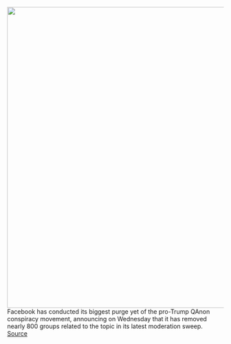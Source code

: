 <img src='https://cdn.vox-cdn.com/thumbor/3RPcQfNXOW6FiXuLA1-AC2Vd0Kk=/0x0:2040x1360/1200x800/filters:focal(857x517:1183x843)/cdn.vox-cdn.com/uploads/chorus_image/image/67228658/acastro_180806_1777_facebook_0001.0.jpg' width='700px' /><br/>
Facebook has conducted its biggest purge yet of the pro-Trump QAnon conspiracy movement, announcing on Wednesday that it has removed nearly 800 groups related to the topic in its latest moderation sweep.
<a href='https://www.theverge.com/2020/8/19/21376157/facebook-qanon-purge-removal-groups-pages-conspiracy-theory-misinformation'> Source <a/>
